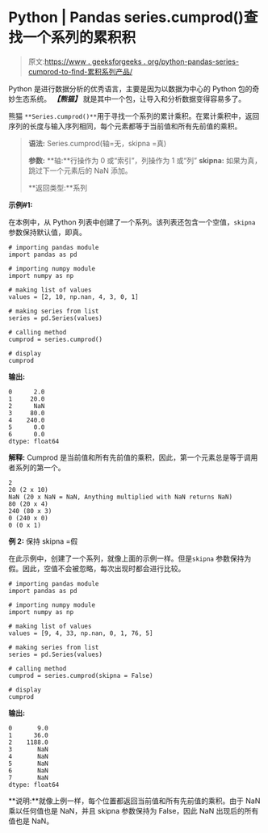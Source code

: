 # Python | Pandas series.cumprod()查找一个系列的累积积

> 原文:[https://www . geeksforgeeks . org/python-pandas-series-cumprod-to-find-累积系列产品/](https://www.geeksforgeeks.org/python-pandas-series-cumprod-to-find-cumulative-product-of-a-series/)

Python 是进行数据分析的优秀语言，主要是因为以数据为中心的 Python 包的奇妙生态系统。 ***【熊猫】*** 就是其中一个包，让导入和分析数据变得容易多了。

熊猫 `**Series.cumprod()**`用于寻找一个系列的累计乘积。在累计乘积中，返回序列的长度与输入序列相同，每个元素都等于当前值和所有先前值的乘积。

> **语法:** Series.cumprod(轴=无，skipna =真)
> 
> **参数:**
> **轴:**行操作为 0 或“索引”，列操作为 1 或“列”
> **skipna:** 如果为真，跳过下一个元素后的 NaN 添加。
> 
> **返回类型:**系列

**示例#1:**

在本例中，从 Python 列表中创建了一个系列。该列表还包含一个空值，`skipna` 参数保持默认值，即真。

```
# importing pandas module 
import pandas as pd 

# importing numpy module 
import numpy as np 

# making list of values 
values = [2, 10, np.nan, 4, 3, 0, 1] 

# making series from list 
series = pd.Series(values) 

# calling method 
cumprod = series.cumprod() 

# display 
cumprod
```

**输出:**

```
0      2.0
1     20.0
2      NaN
3     80.0
4    240.0
5      0.0
6      0.0
dtype: float64
```

**解释:** Cumprod 是当前值和所有先前值的乘积，因此，第一个元素总是等于调用者系列的第一个。

```
2
20 (2 x 10)
NaN (20 x NaN = NaN, Anything multiplied with NaN returns NaN)
80 (20 x 4)
240 (80 x 3)
0 (240 x 0)
0 (0 x 1)

```

**例 2:** 保持 skipna =假

在此示例中，创建了一个系列，就像上面的示例一样。但是`skipna` 参数保持为假。因此，空值不会被忽略，每次出现时都会进行比较。

```
# importing pandas module 
import pandas as pd 

# importing numpy module 
import numpy as np 

# making list of values 
values = [9, 4, 33, np.nan, 0, 1, 76, 5] 

# making series from list 
series = pd.Series(values) 

# calling method 
cumprod = series.cumprod(skipna = False) 

# display 
cumprod 
```

**输出:**

```
0       9.0
1      36.0
2    1188.0
3       NaN
4       NaN
5       NaN
6       NaN
7       NaN
dtype: float64
```

**说明:**就像上例一样，每个位置都返回当前值和所有先前值的乘积。由于 NaN 乘以任何值也是 NaN，并且 skipna 参数保持为 False，因此 NaN 出现后的所有值也是 NaN。